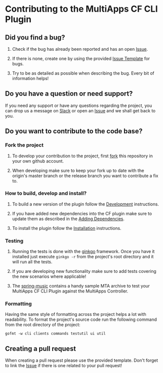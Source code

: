 # Contributing to the MultiApps CF CLI Plugin

## Did you find a bug?
1. Check if the bug has already been reported and has an open [Issue](https://github.com/cloudfoundry-incubator/multiapps-cli-plugin/issues).

2. If there is none, create one by using the provided [Issue Template](https://github.com/cloudfoundry-incubator/multiapps-cli-plugin/issues/new/choose) for bugs.

3. Try to be as detailed as possible when describing the bug. Every bit of information helps!

## Do you have a question or need support?
If you need any support or have any questions regarding the project, you can drop us a message on [Slack](https://cloudfoundry.slack.com/?redir=%2Fmessages%2Fmultiapps-dev) or open an [Issue](https://github.com/cloudfoundry-incubator/multiapps-cli-plugin/issues) and we shall get back to you.

## Do you want to contribute to the code base?

### Fork the project
1. To develop your contribution to the project, first [fork](https://help.github.com/articles/fork-a-repo/) this repository in your own github account. 

2. When developing make sure to keep your fork up to date with the origin's master branch or the release branch you want to contribute a fix to.

### How to build, develop and install?
1. To build a new version of the plugin follow the [Development](https://github.com/cloudfoundry-incubator//multiapps-cli-plugin#development) instructions.

2. If you have added new dependencies into the CF plugin make sure to update them as described in the [Adding Dependencies](https://github.com/cloudfoundry-incubator//multiapps-cli-plugin#adding-dependency-into-the-multiapps-cli-plugin).

3. To install the plugin follow the [Installation](https://github.com/cloudfoundry-incubator//multiapps-cli-plugin#installation) instructions.

### Testing
1. Running the tests is done with the [ginkgo](https://github.com/onsi/ginkgo) framework. Once you have it installed just execute `ginkgo -r` from the project's root directory and it will run all the tests.

2. If you are developing new functionality make sure to add tests covering the new scenarios where applicable!

3. The [spring-music](https://github.com/nvvalchev/spring-music) contains a handy sample MTA archive to test your MultiApps CF CLI Plugin against the MultiApps Controller.

### Formatting
Having the same style of formatting across the project helps a lot with readability. To format the project's source code run the following command from the root directory of the project:
```
gofmt -w cli clients commands testutil ui util
```

## Creating a pull request
When creating a pull request please use the provided template. Don't forget to link the [Issue](https://github.com/cloudfoundry-incubator/multiapps-cli-plugin/issues) if there is one related to your pull request!

